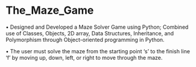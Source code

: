 # The_Maze_Game
• Designed and Developed a Maze Solver Game using Python; Combined use of Classes, Objects, 2D array, Data Structures,
Inheritance, and Polymorphism through Object-oriented programming in Python.

• The user must solve the maze from the starting point ‘s’ to the finish line ‘f’ by moving up, down, left, or right to move
through the maze.
